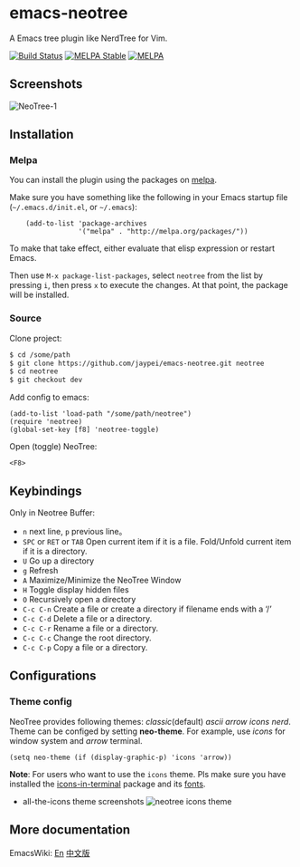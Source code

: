 # emacs-neotree

A Emacs tree plugin like NerdTree for Vim.

[![Build Status](https://travis-ci.org/jaypei/emacs-neotree.svg?branch=master)](https://travis-ci.org/jaypei/emacs-neotree)
[![MELPA Stable](http://stable.melpa.org/packages/neotree-badge.svg)](http://stable.melpa.org/#/neotree)
[![MELPA](https://melpa.org/packages/neotree-badge.svg)](https://melpa.org/#/neotree)


## Screenshots

![NeoTree-1](https://raw.githubusercontent.com/wiki/jaypei/emacs-neotree/imgs/neotree-1.png)

## Installation

### Melpa

You can install the plugin using the packages on [melpa](http://melpa.org/).

Make sure you have something like the following in your Emacs startup file (`~/.emacs.d/init.el`, or `~/.emacs`):

```elisp
    (add-to-list 'package-archives
                 '("melpa" . "http://melpa.org/packages/"))
```

To make that take effect, either evaluate that elisp expression or restart Emacs.

Then use `M-x package-list-packages`, select `neotree` from
the list by pressing `i`, then press `x` to execute the changes. At
that point, the package will be installed.


### Source

Clone project:
```sh
$ cd /some/path
$ git clone https://github.com/jaypei/emacs-neotree.git neotree
$ cd neotree
$ git checkout dev
```

Add config to emacs:

```elisp
(add-to-list 'load-path "/some/path/neotree")
(require 'neotree)
(global-set-key [f8] 'neotree-toggle)
```

Open (toggle) NeoTree:

```
<F8>
```

## Keybindings

Only in Neotree Buffer:

* `n` next line, `p` previous line。
* `SPC` or `RET` or `TAB` Open current item if it is a file. Fold/Unfold current item if it is a directory.
* `U` Go up a directory
* `g` Refresh
* `A` Maximize/Minimize the NeoTree Window
* `H` Toggle display hidden files
* `O` Recursively open a directory
* `C-c C-n` Create a file or create a directory if filename ends with a ‘/’
* `C-c C-d` Delete a file or a directory.
* `C-c C-r` Rename a file or a directory.
* `C-c C-c` Change the root directory.
* `C-c C-p` Copy a file or a directory.


## Configurations

### Theme config
NeoTree provides following themes: *classic*(default) *ascii* *arrow* *icons* *nerd*.
Theme can be configed by setting **neo-theme**. For example, use *icons* for window
system and *arrow* terminal.

```elisp
(setq neo-theme (if (display-graphic-p) 'icons 'arrow))
```

**Note**: For users who want to use the `icons` theme. Pls make sure you have installed the
[icons-in-terminal](https://github.com/seagle0128/icons-in-terminal.el) package and its
[fonts](https://github.com/domtronn/all-the-icons.el/tree/master/fonts).

* all-the-icons theme screenshots
![](screenshots/icons.png "neotree icons theme")

## More documentation

EmacsWiki:
[En](http://www.emacswiki.org/emacs/NeoTree)
[中文版](http://www.emacswiki.org/emacs-zh/NeoTree_%E4%B8%AD%E6%96%87wiki)
